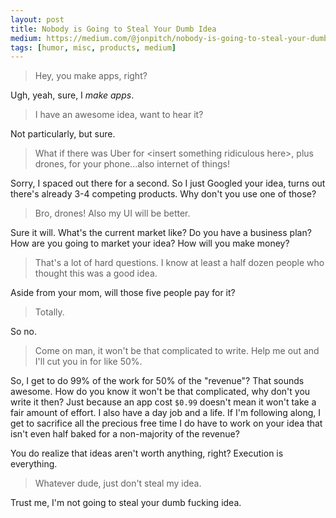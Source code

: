 ```yaml
---
layout: post
title: Nobody is Going to Steal Your Dumb Idea
medium: https://medium.com/@jonpitch/nobody-is-going-to-steal-your-dumb-idea-3e85c8d66e44
tags: [humor, misc, products, medium]
---
```


> Hey, you make apps, right?

Ugh, yeah, sure, I *make apps*.

<!--more-->

> I have an awesome idea, want to hear it?

Not particularly, but sure.

> What if there was Uber for &lt;insert something ridiculous here&gt;, plus drones, for your phone...also internet of things!

Sorry, I spaced out there for a second. So I just Googled your idea, turns out there's already 3-4 competing products. Why don't you use one of those?

> Bro, drones! Also my UI will be better.

Sure it will. What's the current market like? Do you have a business plan? How are you going to market your idea? How will you make money?

> That's a lot of hard questions. I know at least a half dozen people who thought this was a good idea.

Aside from your mom, will those five people pay for it?

> Totally.

So no.

> Come on man, it won't be that complicated to write. Help me out and I'll cut you in for like 50%.

So, I get to do 99% of the work for 50% of the "revenue"? That sounds awesome. How do you know it won't be that complicated, why don't you write it then? Just because an app cost `$0.99` doesn't mean it won't take a fair amount of effort. I also have a day job and a life. If I'm following along, I get to sacrifice all the precious free time I do have to work on your idea that isn't even half baked for a non-majority of the revenue?

You do realize that ideas aren't worth anything, right? Execution is everything.

> Whatever dude, just don't steal my idea.

Trust me, I'm not going to steal your dumb fucking idea.
